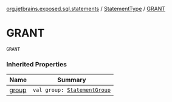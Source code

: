 [org.jetbrains.exposed.sql.statements](../index.md) / [StatementType](index.md) / [GRANT](.)

# GRANT

`GRANT`

### Inherited Properties

| Name | Summary |
|---|---|
| [group](group.md) | `val group: `[`StatementGroup`](../-statement-group/index.md) |
